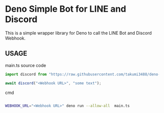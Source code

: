 # Deno Simple Bot for LINE and Discord

This is a simple wrapper library for Deno to call the LINE Bot and Discord Webhook.

## USAGE

main.ts source code
```ts
import discord from "https://raw.githubusercontent.com/takumi3488/deno-simple-bot/main/discord.ts";

await discord("<Webhook URL>", "some text");
```


cmd
```sh

WEBHOOK_URL="<Webhook URL>" deno run --allow-all  main.ts

```